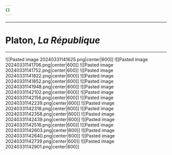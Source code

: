 ```yaml
---
{}
---
```

***
# Platon, *La République*
***
![[Pasted image 20240331141625.png|center|600]]
![[Pasted image 20240331141706.png|center|600]]
![[Pasted image 20240331141752.png|center|600]]
![[Pasted image 20240331141822.png|center|600]]
![[Pasted image 20240331141852.png|center|600]]
![[Pasted image 20240331141948.png|center|600]]
![[Pasted image 20240331142102.png|center|600]]
![[Pasted image 20240331142156.png|center|600]]
![[Pasted image 20240331142239.png|center|600]]
![[Pasted image 20240331142318.png|center|600]]
![[Pasted image 20240331142358.png|center|600]]
![[Pasted image 20240331142439.png|center|600]]
![[Pasted image 20240331142516.png|center|600]]
![[Pasted image 20240331142603.png|center|600]]
![[Pasted image 20240331142640.png|center|600]]
![[Pasted image 20240331142739.png|center|600]]
![[Pasted image 20240331142901.png|center|600]]

